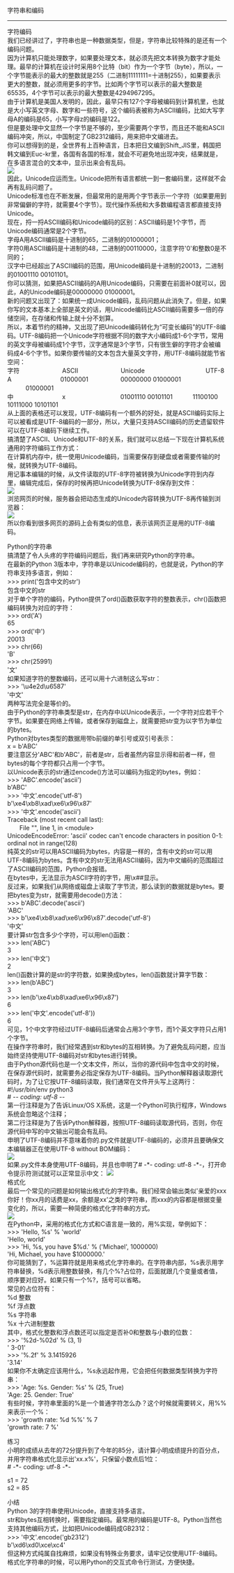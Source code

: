字符串和编码  
________________________________________  
字符编码  
我们已经讲过了，字符串也是一种数据类型，但是，字符串比较特殊的是还有一个编码问题。  
因为计算机只能处理数字，如果要处理文本，就必须先把文本转换为数字才能处理。最早的计算机在设计时采用8个比特（bit）作为一个字节（byte），所以，一个字节能表示的最大的整数就是255（二进制11111111=十进制255），如果要表示更大的整数，就必须用更多的字节。比如两个字节可以表示的最大整数是65535，4个字节可以表示的最大整数是4294967295。  
由于计算机是美国人发明的，因此，最早只有127个字母被编码到计算机里，也就是大小写英文字母、数字和一些符号，这个编码表被称为ASCII编码，比如大写字母A的编码是65，小写字母z的编码是122。  
但是要处理中文显然一个字节是不够的，至少需要两个字节，而且还不能和ASCII编码冲突，所以，中国制定了GB2312编码，用来把中文编进去。  
你可以想得到的是，全世界有上百种语言，日本把日文编到Shift_JIS里，韩国把韩文编到Euc-kr里，各国有各国的标准，就会不可避免地出现冲突，结果就是，在多语言混合的文本中，显示出来会有乱码。  
![](photo/2-2p0.png)  
因此，Unicode应运而生。Unicode把所有语言都统一到一套编码里，这样就不会再有乱码问题了。  
Unicode标准也在不断发展，但最常用的是用两个字节表示一个字符（如果要用到非常偏僻的字符，就需要4个字节）。现代操作系统和大多数编程语言都直接支持Unicode。  
现在，捋一捋ASCII编码和Unicode编码的区别：ASCII编码是1个字节，而Unicode编码通常是2个字节。  
字母A用ASCII编码是十进制的65，二进制的01000001；  
字符0用ASCII编码是十进制的48，二进制的00110000，注意字符'0'和整数0是不同的；  
汉字中已经超出了ASCII编码的范围，用Unicode编码是十进制的20013，二进制的01001110 00101101。  
你可以猜测，如果把ASCII编码的A用Unicode编码，只需要在前面补0就可以，因此，A的Unicode编码是00000000 01000001。  
新的问题又出现了：如果统一成Unicode编码，乱码问题从此消失了。但是，如果你写的文本基本上全部是英文的话，用Unicode编码比ASCII编码需要多一倍的存储空间，在存储和传输上就十分不划算。  
所以，本着节约的精神，又出现了把Unicode编码转化为“可变长编码”的UTF-8编码。UTF-8编码把一个Unicode字符根据不同的数字大小编码成1-6个字节，常用的英文字母被编码成1个字节，汉字通常是3个字节，只有很生僻的字符才会被编码成4-6个字节。如果你要传输的文本包含大量英文字符，用UTF-8编码就能节省空间：  
字符　　　　　　　ASCII　　　　　　　Unicode　　　　　　　　　　UTF-8  
A　　　　　　　　01000001	　　　　　00000000 01000001	　　　01000001  
中　　　　　　　　x　　　　　　　　　01001110 00101101	　　　11100100 10111000 10101101  
从上面的表格还可以发现，UTF-8编码有一个额外的好处，就是ASCII编码实际上可以被看成是UTF-8编码的一部分，所以，大量只支持ASCII编码的历史遗留软件可以在UTF-8编码下继续工作。  
搞清楚了ASCII、Unicode和UTF-8的关系，我们就可以总结一下现在计算机系统通用的字符编码工作方式：  
在计算机内存中，统一使用Unicode编码，当需要保存到硬盘或者需要传输的时候，就转换为UTF-8编码。  
用记事本编辑的时候，从文件读取的UTF-8字符被转换为Unicode字符到内存里，编辑完成后，保存的时候再把Unicode转换为UTF-8保存到文件：  
![](photo/2-2p1.png)  
浏览网页的时候，服务器会把动态生成的Unicode内容转换为UTF-8再传输到浏览器：   
![](photo/2-2p2.png)  
所以你看到很多网页的源码上会有类似<meta charset="UTF-8" />的信息，表示该网页正是用的UTF-8编码。  

Python的字符串  
搞清楚了令人头疼的字符编码问题后，我们再来研究Python的字符串。  
在最新的Python 3版本中，字符串是以Unicode编码的，也就是说，Python的字符串支持多语言，例如：  
\>>> print('包含中文的str')  
包含中文的str  
对于单个字符的编码，Python提供了ord()函数获取字符的整数表示，chr()函数把编码转换为对应的字符：  
\>>> ord('A')  
65  
\>>> ord('中')  
20013  
\>>> chr(66)  
'B'  
\>>> chr(25991)  
'文'  
如果知道字符的整数编码，还可以用十六进制这么写str：  
\>>> '\u4e2d\u6587'  
'中文'  
两种写法完全是等价的。  
由于Python的字符串类型是str，在内存中以Unicode表示，一个字符对应若干个字节。如果要在网络上传输，或者保存到磁盘上，就需要把str变为以字节为单位的bytes。  
Python对bytes类型的数据用带b前缀的单引号或双引号表示：  
x = b'ABC'  
要注意区分'ABC'和b'ABC'，前者是str，后者虽然内容显示得和前者一样，但bytes的每个字符都只占用一个字节。  
以Unicode表示的str通过encode()方法可以编码为指定的bytes，例如：  
\>>> 'ABC'.encode('ascii')  
b'ABC'  
\>>> '中文'.encode('utf-8')  
b'\xe4\xb8\xad\xe6\x96\x87'  
\>>> '中文'.encode('ascii')  
Traceback (most recent call last):  
　　File "<stdin>", line 1, in <module\>  
UnicodeEncodeError: 'ascii' codec can't encode characters in position 0-1: ordinal not in range(128)  
纯英文的str可以用ASCII编码为bytes，内容是一样的，含有中文的str可以用UTF-8编码为bytes。含有中文的str无法用ASCII编码，因为中文编码的范围超过了ASCII编码的范围，Python会报错。  
在bytes中，无法显示为ASCII字符的字节，用\x##显示。  
反过来，如果我们从网络或磁盘上读取了字节流，那么读到的数据就是bytes。要把bytes变为str，就需要用decode()方法：  
\>>> b'ABC'.decode('ascii')  
'ABC'  
\>>> b'\xe4\xb8\xad\xe6\x96\x87'.decode('utf-8')  
'中文'  
要计算str包含多少个字符，可以用len()函数：  
\>>> len('ABC')  
3  
\>>> len('中文')  
2  
len()函数计算的是str的字符数，如果换成bytes，len()函数就计算字节数：  
\>>> len(b'ABC')  
3  
\>>> len(b'\xe4\xb8\xad\xe6\x96\x87')  
6  
\>>> len('中文'.encode('utf-8'))  
6  
可见，1个中文字符经过UTF-8编码后通常会占用3个字节，而1个英文字符只占用1个字节。  
在操作字符串时，我们经常遇到str和bytes的互相转换。为了避免乱码问题，应当始终坚持使用UTF-8编码对str和bytes进行转换。  
由于Python源代码也是一个文本文件，所以，当你的源代码中包含中文的时候，在保存源代码时，就需要务必指定保存为UTF-8编码。当Python解释器读取源代码时，为了让它按UTF-8编码读取，我们通常在文件开头写上这两行：  
\#!/usr/bin/env python3  
\# -*- coding: utf-8 -*-  
第一行注释是为了告诉Linux/OS X系统，这是一个Python可执行程序，Windows系统会忽略这个注释；  
第二行注释是为了告诉Python解释器，按照UTF-8编码读取源代码，否则，你在源代码中写的中文输出可能会有乱码。  
申明了UTF-8编码并不意味着你的.py文件就是UTF-8编码的，必须并且要确保文本编辑器正在使用UTF-8 without BOM编码：  
![](photo/2-2p3.png)  
如果.py文件本身使用UTF-8编码，并且也申明了# -\*- coding: utf-8 -*-，打开命令提示符测试就可以正常显示中文：
![](photo/2-2p4.png)  
格式化  
最后一个常见的问题是如何输出格式化的字符串。我们经常会输出类似'亲爱的xxx你好！你xx月的话费是xx，余额是xx'之类的字符串，而xxx的内容都是根据变量变化的，所以，需要一种简便的格式化字符串的方式。  
![](photo/2-2p5.png)  
在Python中，采用的格式化方式和C语言是一致的，用%实现，举例如下：  
\>>> 'Hello, %s' % 'world'  
'Hello, world'  
\>>> 'Hi, %s, you have $%d.' % ('Michael', 1000000)  
'Hi, Michael, you have $1000000.'  
你可能猜到了，%运算符就是用来格式化字符串的。在字符串内部，%s表示用字符串替换，%d表示用整数替换，有几个%?占位符，后面就跟几个变量或者值，顺序要对应好。如果只有一个%?，括号可以省略。  
常见的占位符有：  
%d	整数  
%f	浮点数  
%s	字符串  
%x	十六进制整数  
其中，格式化整数和浮点数还可以指定是否补0和整数与小数的位数：  
\>>> '%2d-%02d' % (3, 1)  
' 3-01'  
\>>> '%.2f' % 3.1415926  
'3.14'  
如果你不太确定应该用什么，%s永远起作用，它会把任何数据类型转换为字符串：  
\>>> 'Age: %s. Gender: %s' % (25, True)  
'Age: 25. Gender: True'   
有些时候，字符串里面的%是一个普通字符怎么办？这个时候就需要转义，用%%来表示一个%：  
\>>> 'growth rate: %d %%' % 7  
'growth rate: 7 %'  

练习  
小明的成绩从去年的72分提升到了今年的85分，请计算小明成绩提升的百分点，并用字符串格式化显示出'xx.x%'，只保留小数点后1位：  
\# -\*- coding: utf-8 -*-  

s1 = 72  
s2 = 85  

小结  
Python 3的字符串使用Unicode，直接支持多语言。  
str和bytes互相转换时，需要指定编码。最常用的编码是UTF-8。Python当然也支持其他编码方式，比如把Unicode编码成GB2312：  
\>>> '中文'.encode('gb2312')  
b'\xd6\xd0\xce\xc4'  
但这种方式纯属自找麻烦，如果没有特殊业务要求，请牢记仅使用UTF-8编码。  
格式化字符串的时候，可以用Python的交互式命令行测试，方便快捷。